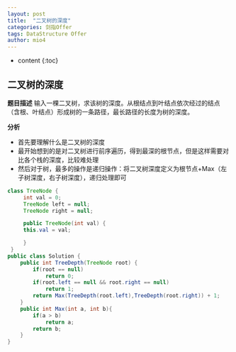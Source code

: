 ```yaml
---
layout: post
title:  "二叉树的深度"
categories: 剑指Offer  
tags: DataStructure Offer 
author: mio4
---
```


* content
{:toc}








## 二叉树的深度

**题目描述**
输入一棵二叉树，求该树的深度。从根结点到叶结点依次经过的结点（含根、叶结点）形成树的一条路径，最长路径的长度为树的深度。

**分析**

 - 首先要理解什么是二叉树的深度
 - 最开始想到的是对二叉树进行前序遍历，得到最深的根节点，但是这样需要对比各个栈的深度，比较难处理
 - 然后对于树，最多的操作是递归操作：将二叉树深度定义为根节点+Max（左子树深度，右子树深度），递归处理即可

```java 
class TreeNode {
	 int val = 0;
	 TreeNode left = null;
	 TreeNode right = null;

	 public TreeNode(int val) {
	 this.val = val;

	 }
 }
public class Solution {
	public int TreeDepth(TreeNode root) {
		if(root == null)
			return 0;
		if(root.left == null && root.right == null)
			return 1;
		return Max(TreeDepth(root.left),TreeDepth(root.right)) + 1;
	}
	public int Max(int a, int b){
		if(a > b)
			return a;
		return b;
	}
}
```